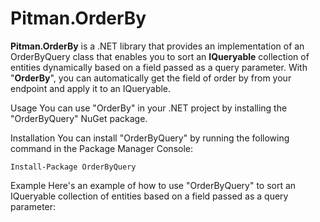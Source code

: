 # Pitman.OrderBy

**Pitman.OrderBy** is a .NET library that provides an implementation of an OrderByQuery class that enables you to sort an **IQueryable** collection of entities dynamically based on a field passed as a query parameter. With "**OrderBy**", you can automatically get the field of order by from your endpoint and apply it to an IQueryable.

Usage
You can use "OrderBy" in your .NET project by installing the "OrderByQuery" NuGet package.

Installation
You can install "OrderByQuery" by running the following command in the Package Manager Console:
```
Install-Package OrderByQuery
```

Example
Here's an example of how to use "OrderByQuery" to sort an IQueryable collection of entities based on a field passed as a query parameter:
